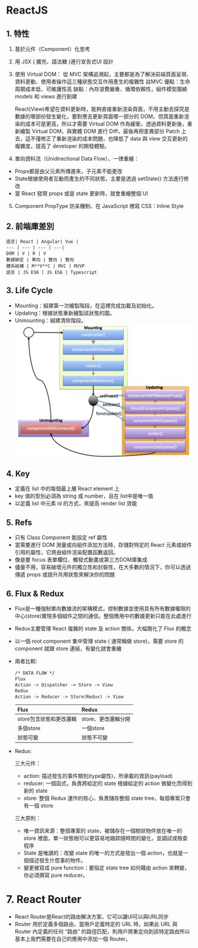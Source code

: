 # ReactJS

## 1. 特性
1. 基於元件（Component）化思考
2. 用 JSX ( 擴充、語法糖 )進行宣告式UI 設計
3. 使用 Virtual DOM：
    從 MVC 架構追溯起，主要都是為了解決前端頁面呈現、資料更動、使用者操作這三種狀態交互作用產生的複雜性
    註MVC
    優點：生命周期成本低、可維護性高
    缺點：內存浪費嚴重、循環依賴性，組件模型圍繞 models 和 views 進行創建

    React(View)希望在資料更新時，能夠直接重新渲染頁面，不用主動去探究是數據的哪部份發生變化，要對應去更新頁面哪一部分的 DOM。但頁面重新渲染的成本可是更高，所以才需要 Virtual DOM 作為緩衝，透過資料更新後，重新繪製 Virtual DOM，與實體 DOM 進行 Diff，最後再把差異部分 Patch 上去，這不僅修正了重新渲染的成本問題，也降低了 data 與 view 交互更新的複雜度，提高了 developer 的開發體驗。
4. 單向資料流（Unidirectional Data Flow）、一律重繪：
- Props都是由父元素所傳進來，子元素不能更改
- State根據使用者互動而產生的不同狀態，主要是透過 setState() 方法進行修改
- 當 React 發現 props 或是 state 更新時，就會重繪整個 UI
5. Component PropType 防呆機制、在 JavaScript 裡寫 CSS：Inline Style

## 2. 前端庫差別

    語言| React | Angular| Vue |
    --- | --- | --- | ---|
    DOM | V | R | V
    數據綁定 | 單向 | 雙向 | 雙向
    體系結構 | M**V**C | MVC | MVVP
    語言 | JS ES6 | JS ES6 | Typescript

## 3. Life Cycle
- Mounting：組建第一次繪製階段，在這裡完成加載及初始化。
- Updating：根據狀態重新繪製該狀態的圖。
- Unmounting：組建清除階段。
![image](https://github.com/Ccj82378/Interview_QA/blob/main/img/LIfeCycle.png)

## 4. Key
- 定義在 list 中的每個最上層 React element 上
- key 值的型別必須為 string 或 number，且在 list中是唯一值
- 以定義 list 中元素 id 的方式，來提高 render list 效能

## 5. Refs
- 只有 Class Component 能設定 ref 屬性
- 當需要進行 DOM 測量或向組件添加方法時，存儲對特定的 React 元素或組件引用的屬性，它將由組件渲染配置函數返回。
- 像是要 focus 表單欄位、觸發式動畫或第三方DOM庫集成
- 儘量不用，容易破壞元件的獨立性和封裝性，在大多數的情況下，你可以透過傳遞 props 或提升共用狀態來解決你的問題

## 6. Flux & Redux
- Flux是一種強制單向數據流的架構模式，控制數據並使用具有所有數據權限的中心(store)實現多個組件之間的通信。整個應用中的數據更新只能在此處進行
- Redux主要管理 React 複雜的 state 及 action 關係，大幅簡化了 Flux 的概念
- 以一個 root component 集中管理 state ( 通常稱做 store)，需要 store 的 component 就跟 store 連結，有變化就會重繪
- 兩者比較:
    ```
    /* DATA FLOW */
    Flux
    Action -> Dispatcher -> Store -> View
    Redux
    Action -> Reducer -> Store(Redux) -> View
    ```
    Flux|Redux
    --- | ---
    store包含狀態和更改邏輯|store、更改邏輯分開
    多個store|一個store
    狀態可變|狀態不可變

- Redux:

    三大元件：
    - action: 描述發生的事件類別(type屬性)，所承載的資訊(payload)
    - reducer: 一個函式，負責將給定的 state 根據給定的 action 做變化而得到新的 state
    - store: 整個 Redux 運作的核心，負責儲存整個 state tree，每個專案只會有一個 store

    三大原則：
    - 唯一資訊來源：整個專案的 state，被儲存在一個樹狀物件放在唯一的 store 裡面，單一狀態樹可以更容易地跟踪隨時間的變化，並調試或檢查程序
    - State 是唯讀的：改變 state 的唯一的方式是發出一個 action，也就是一個描述發生什麼事的物件。
    - 變更被寫成 pure function：要指定 state tree 如何藉由 action 來轉變，你必須撰寫 pure reducer。

# 7. React Router
- React Router是React的路由解决方案，它可以讓UI可以與URL同步
- Router 用於定義多個路由，當用戶定義特定的 URL 時，如果此 URL 與 Router 內定義的任何 “路由” 的路徑匹配，則用戶將重定向到該特定路由所以基本上我們需要在自己的應用中添加一個 Router。
